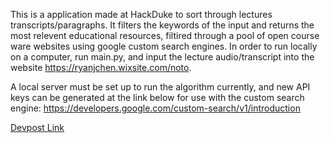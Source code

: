This is a application made at HackDuke to sort through lectures transcripts/paragraphs. It filters the keywords of the input and returns the most relevent educational resources, filtired through a pool of open course ware websites using google custom search engines. In order to run locally on a computer, run main.py, and input the lecture audio/transcript into the website https://ryanjchen.wixsite.com/noto. 

A local server must be set up to run the algorithm currently, and new API keys can be generated at the link below for use with the custom search engine:
https://developers.google.com/custom-search/v1/introduction

[Devpost Link](https://devpost.com/software/noto-notes-together)

